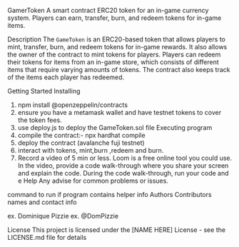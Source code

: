 GamerToken
A smart contract ERC20 token for an in-game currency system. Players can earn, transfer, burn, and redeem tokens for in-game items.

Description
The `GameToken` is an ERC20-based token that allows players to mint, transfer, burn, and redeem tokens for in-game rewards. It also allows the owner of the contract to mint tokens for players. Players can redeem their tokens for items from an in-game store, which consists of different items that require varying amounts of tokens. The contract also keeps track of the items each player has redeemed.

Getting Started
Installing
1) npm install @openzeppelin/contracts
2) ensure you have a metamask wallet and have testnet tokens to cover the token fees.
3) use deploy.js to deploy the GameToken.sol file
Executing program
1) compile the contract:- npx hardhat compile
2) deploy the contract (avalanche fuji testnet)
3) interact with tokens, mint,burn ,redeem and burn.
4) Record a video of 5 min or less. Loom is a free online tool you could use. In the video, provide a code walk-through where you share your screen and explain the code. During the code walk-through, run your code and e
Help
Any advise for common problems or issues.

command to run if program contains helper info
Authors
Contributors names and contact info

ex. Dominique Pizzie
ex. @DomPizzie

License
This project is licensed under the [NAME HERE] License - see the LICENSE.md file for details
